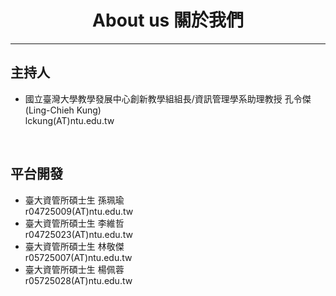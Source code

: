 # <center>About us 關於我們</center>
<hr>

## __主持人__
  + 國立臺灣大學教學發展中心創新教學組組長/資訊管理學系助理教授 孔令傑 (Ling-Chieh Kung)<br>lckung(AT)ntu.edu.tw
 
<br>
  
## __平台開發__
  + 臺大資管所碩士生 孫珮瑜 <br>r04725009(AT)ntu.edu.tw
  + 臺大資管所碩士生 李維哲 <br>r04725023(AT)ntu.edu.tw
  + 臺大資管所碩士生 林敬傑 <br>r05725007(AT)ntu.edu.tw
  + 臺大資管所碩士生 楊佩蓉 <br>r05725028(AT)ntu.edu.tw


